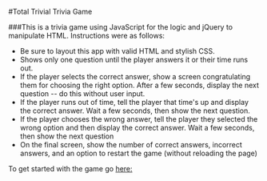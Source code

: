 #Total Trivial Trivia Game

###This is a trivia game using JavaScript for the logic and jQuery to manipulate HTML. 
Instructions were as follows:
* Be sure to layout this app with valid HTML and stylish CSS.
* Shows only one question until the player answers it or their time runs out.
* If the player selects the correct answer, show a screen congratulating them for choosing the right option. After a few seconds, display the next question -- do this without user input.
* If the player runs out of time, tell the player that time's up and display the correct answer. Wait a few seconds, then show the next question.
* If the player chooses the wrong answer, tell the player they selected the wrong option and then display the correct answer. Wait a few seconds, then show the next question
* On the final screen, show the number of correct answers, incorrect answers, and an option to restart the game (without reloading the page)

To get started with the game go [here:](https://brendath.github.io/TriviaGame)



